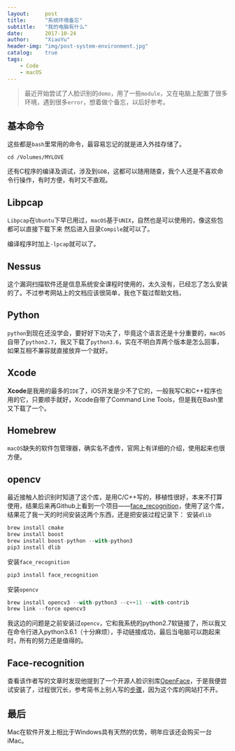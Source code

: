 ```yaml
---
layout:     post
title:      "系统环境备忘"
subtitle:   "我的电脑有什么"
date:       2017-10-24
author:     "XiaoYu"
header-img: "img/post-system-environment.jpg"
catalog:    true
tags:
    - Code
    - macOS
---
```


> 最近开始尝试了人脸识别的`demo`，用了一些`module`，又在电脑上配置了很多环境，遇到很多`error`，想着做个备忘，以后好参考。

## 基本命令

这些都是`bash`里常用的命令，最容易忘记的就是进入外挂存储了。
```
cd /Volumes/MYLOVE
```
还有C程序的编译及调试，涉及到`GDB`，这都可以随用随查，我个人还是不喜欢命令行操作，有时方便，有时又不直观。

## Libpcap

`Libpcap`在`Ubuntu`下早已用过，`macOS`基于`UNIX`，自然也是可以使用的，像这些包都可以直接下载下来 然后进入目录`Compile`就可以了。

编译程序时加上`-lpcap`就可以了。

## Nessus

这个漏洞扫描软件还是信息系统安全课程时使用的，太久没有，已经忘了怎么安装的了。不过参考网站上的文档应该很简单，我也下载过帮助文档，

## Python

`python`到现在还没学会，要好好下功夫了，毕竟这个语言还是十分重要的，`macOS`自带了`python2.7`，我又下载了`python3.6`，实在不明白弄两个版本是怎么回事，如果互相不兼容就直接放弃一个就好。

## Xcode

**Xcode**是我用的最多的`IDE`了，iOS开发是少不了它的，一般我写C和C++程序也用的它，只要顺手就好，Xcode自带了Command Line Tools，但是我在Bash里又下载了一个。

## Homebrew

`macOS`缺失的软件包管理器，确实名不虚传，官网上有详细的介绍，使用起来也很方便。

## opencv

最近接触人脸识别时知道了这个库，是用C/C++写的，移植性很好，本来不打算使用，结果后来再Github上看到一个项目——[face_recognition](https://github.com/ageitgey/face_recognition)，使用了这个库，结果花了我一天的时间安装这两个东西，还是把安装过程记录下：
安装`dlib`
```js
brew install cmake
brew install boost
brew install boost-python --with-python3
pip3 install dlib
```

安装`face_recognition`
```js
pip3 install face_recognition
```

安装`opencv`
```js
brew install opencv3 --with-python3 --c++11 --with-contrib
brew link --force opencv3
```

我这边的问题是之前安装过`opencv`，它和我系统的python2.7软链接了，所以我又在命令行进入python3.6.1（十分麻烦），手动链接成功，最后当电脑可以跑起来时，所有的努力还是值得的。

## Face-recognition

查看该作者写的文章时发现他提到了一个开源人脸识别库[OpenFace](https://github.com/cmusatyalab/openface)，于是我便尝试安装了，过程很冗长，参考简书上别人写的[步骤](http://www.jianshu.com/p/f5553d634b77)，因为这个库的网站打不开。

## 最后

Mac在软件开发上相比于Windows具有天然的优势，明年应该还会购买一台iMac。



